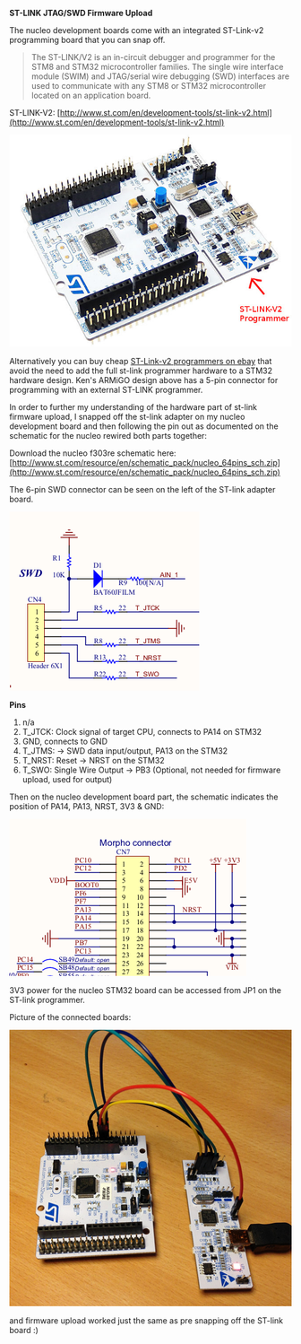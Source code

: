 **ST-LINK JTAG/SWD Firmware Upload**

The nucleo development boards come with an integrated ST-Link-v2 programming board that you can snap off. 

> The ST-LINK/V2 is an in-circuit debugger and programmer for the STM8 and STM32 microcontroller families. The single wire interface module (SWIM) and JTAG/serial wire debugging (SWD) interfaces are used to communicate with any STM8 or STM32 microcontroller located on an application board.

ST-LINK-V2: [http://www.st.com/en/development-tools/st-link-v2.html](http://www.st.com/en/development-tools/st-link-v2.html)

![M-07723|640x480](../images/stlink1.jpg)

Alternatively you can buy cheap [ST-Link-v2 programmers on ebay](https://www.ebay.co.uk/itm/ST-Link-V2-Emulator-Downloader-Programmer-STM32F103C8T6-STM8-STM32-w-Cable/302106332464?hash=item4656f0cd30:g:yq4AAOSwNRdYAEmj) that avoid the need to add the full st-link programmer hardware to a STM32 hardware design. Ken's ARMiGO design above has a 5-pin connector for programming with an external ST-LINK programmer.

In order to further my understanding of the hardware part of st-link firmware upload, I snapped off the st-link adapter on my nucleo development board and then following the pin out as documented on the schematic for the nucleo rewired both parts together: 

Download the nucleo f303re schematic here:
[http://www.st.com/resource/en/schematic_pack/nucleo_64pins_sch.zip](http://www.st.com/resource/en/schematic_pack/nucleo_64pins_sch.zip)

The 6-pin SWD connector can be seen on the left of the ST-link adapter board.

![SWD|339x319](../images/stlink2.png)

**Pins**
1. n/a
2. T_JTCK: Clock signal of target CPU, connects to PA14 on STM32
3. GND, connects to GND
4. T_JTMS: -> SWD data input/output, PA13 on the STM32 
5. T_NRST: Reset -> NRST on the STM32
6. T_SWO: Single Wire Output -> PB3 (Optional, not needed for firmware upload, used for output)

Then on the nucleo development board part, the schematic indicates the position of PA14, PA13, NRST, 3V3 & GND:

![morpho_cn7|423x280](../images/stlink3.png)

3V3 power for the nucleo STM32 board can be accessed from JP1 on the ST-link programmer.

Picture of the connected boards:

![IMG_0849|511x500](../images/stlink4.JPG)

and firmware upload worked just the same as pre snapping off the ST-link board :)
